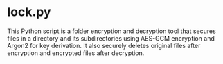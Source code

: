 # lock.py
This Python script is a folder encryption and decryption tool that secures files in a directory and its subdirectories using AES-GCM encryption and Argon2 for key derivation. It also securely deletes original files after encryption and encrypted files after decryption.

